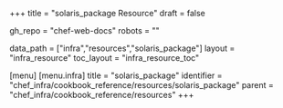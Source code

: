 +++
title = "solaris_package Resource"
draft = false

gh_repo = "chef-web-docs"
robots = ""

data_path = ["infra","resources","solaris_package"]
layout = "infra_resource"
toc_layout = "infra_resource_toc"


[menu]
  [menu.infra]
    title = "solaris_package"
    identifier = "chef_infra/cookbook_reference/resources/solaris_package"
    parent = "chef_infra/cookbook_reference/resources"
+++

<!-- The contents of this page are automatically generated from the solaris_package.yaml file in the data directory. -->
<!-- To suggest a change, edit the https://github.com/chef/chef/blob/master/lib/chef/resource/solaris_package.rb file
      and submit a pull request to the https://github.com/chef/chef repository. -->
